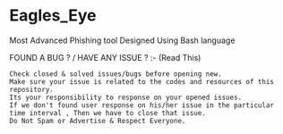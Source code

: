 # Eagles_Eye
Most Advanced Phishing tool Designed Using Bash language

FOUND A BUG ? / HAVE ANY ISSUE ? :- (Read This)

    Check closed & solved issues/bugs before opening new.
    Make sure your issue is related to the codes and resources of this repository.
    Its your responsibility to response on your opened issues.
    If we don't found user response on his/her issue in the particular time interval , Then we have to close that issue.
    Do Not Spam or Advertise & Respect Everyone.
